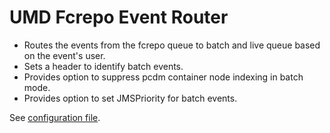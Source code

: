 # UMD Fcrepo Event Router

* Routes the events from the fcrepo queue to batch and live queue based on the event's user.
* Sets a header to identify batch events.
* Provides option to suppress pcdm container node indexing in batch mode.
* Provides option to set JMSPriority for batch events.

See [configuration file](src/main/cfg/edu.umd.lib.fcrepo.camel.router.cfg).
